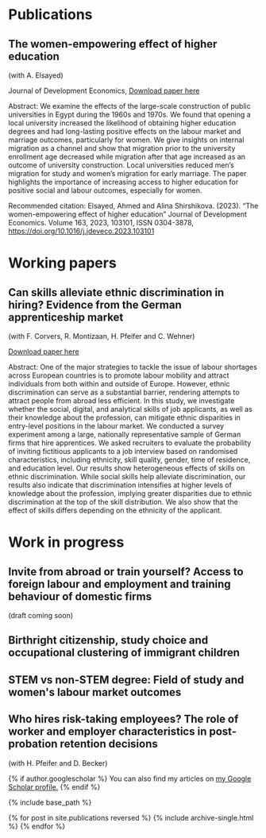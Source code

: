 # Publications

## The women-empowering effect of higher education
(with A. Elsayed)

Journal of Development Economics,
[Download paper here](http://alina-shirshikova.github.io/files/paper1_education.pdf)

Abstract: We examine the effects of the large-scale construction of public universities in Egypt during the 1960s and 1970s. We found that opening a local university increased the likelihood of obtaining higher education degrees and had long-lasting positive effects on the labour market and marriage outcomes, particularly for women. We give insights on internal migration as a channel and show that migration prior to the university enrollment age decreased while migration after that age increased as an outcome of university construction. Local universities reduced men’s migration for study and women’s migration for early marriage. The paper highlights the importance of increasing access to higher education for positive social and labour outcomes, especially for women.

Recommended citation: Elsayed, Ahmed and Alina Shirshikova. (2023). “The women-empowering effect of higher education” Journal of Development Economics. Volume 163, 2023, 103101, ISSN 0304-3878, https://doi.org/10.1016/j.jdeveco.2023.103101

# Working papers

## Can skills alleviate ethnic discrimination in hiring? Evidence from the German apprenticeship market
(with F. Corvers, R. Montizaan, H. Pfeifer and C. Wehner)

[Download paper here](http://alina-shirshikova.github.io/files/paper2_skills.pdf)

Abstract: One of the major strategies to tackle the issue of labour shortages across European countries is to promote labour mobility and attract individuals from both within and outside of Europe. However, ethnic discrimination can serve as a substantial barrier, rendering attempts to attract people from abroad less efficient. In this study, we investigate whether the social, digital, and analytical skills of job applicants, as well as their knowledge about the profession, can mitigate ethnic disparities in entry-level positions in the labour market. We conducted a survey experiment among a large, nationally representative sample of German firms that hire apprentices. We asked recruiters to evaluate the probability of inviting fictitious applicants to a job interview based on randomised characteristics, including ethnicity, skill quality, gender, time of residence, and education level. Our results show heterogeneous effects of skills on ethnic discrimination. While social skills help alleviate discrimination, our results also indicate that discrimination intensifies at higher levels of knowledge about the profession, implying greater disparities due to ethnic discrimination at the top of the skill distribution. We also show that the effect of skills differs depending on the ethnicity of the applicant.


# Work in progress

## Invite from abroad or train yourself? Access to foreign labour and employment and training behaviour of domestic firms 
(draft coming soon)

## Birthright citizenship, study choice and occupational clustering of immigrant children

## STEM vs non-STEM degree: Field of study and women's labour market outcomes

## Who hires risk-taking employees? The role of worker and employer characteristics in post-probation retention decisions 
(with H. Pfeifer and D. Becker)

{% if author.googlescholar %}
  You can also find my articles on <u><a href="{{author.googlescholar}}">my Google Scholar profile</a>.</u>
{% endif %}

{% include base_path %}

{% for post in site.publications reversed %}
  {% include archive-single.html %}
{% endfor %}
